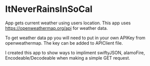 # ItNeverRainsInSoCal
App gets current weather using users location.
This app uses https://openweathermap.org/api for weather data. 

To get weather data pp you will need to put in your own APIKey from openweathermap. The key can be added to APIClient file. 

I created this app to show ways to impliment swiftyJSON, alamoFire, Encodeable/Decodeable when making a simple GET request.
